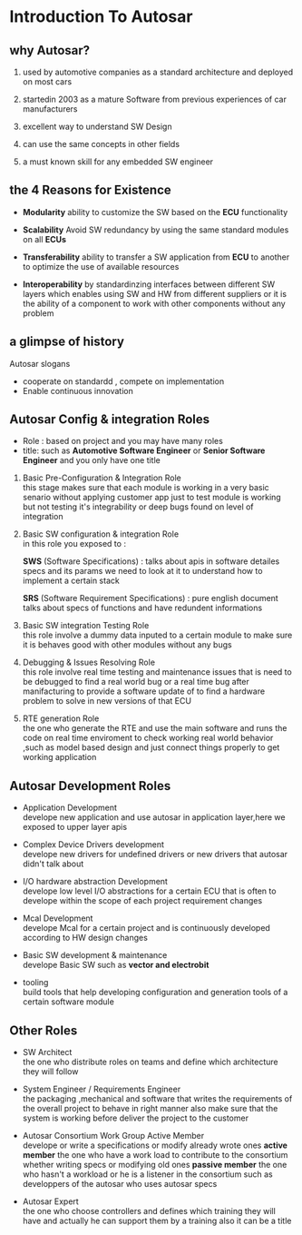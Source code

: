# Introduction To Autosar

## why Autosar?

1. used by automotive companies as a standard architecture and deployed on most cars

2. startedin 2003 as a mature Software from previous experiences of car manufacturers

3. excellent way to understand SW Design

4. can use the same concepts in other fields

5. a must known skill for any embedded SW engineer

## the 4 Reasons for Existence

- **Modularity**
ability to customize the SW based on the **ECU** functionality

- **Scalability**
Avoid SW redundancy by using the same standard modules on all **ECUs**

- **Transferability**
ability to transfer a SW application from **ECU** to another to optimize the use of available resources

- **Interoperability**
by standardinzing interfaces between different SW layers which enables using SW and HW from different suppliers
or it is the ability of a component to work with other components without any problem

## a glimpse of history

Autosar slogans

- cooperate on standardd , compete on implementation
- Enable continuous innovation

## Autosar Config & integration Roles

- Role : based on project and you may have many roles
- title: such as **Automotive Software Engineer** or **Senior Software Engineer** and you only have one title

1. Basic Pre-Configuration & Integration Role  
this stage makes sure that each module is working in a very basic senario without applying customer app just to test module is working but not testing it's integrability or deep bugs found on level of integration

2. Basic SW configuration & integration Role  
in this role you exposed to :  

    **SWS** (Software Specifications) : talks about apis in software detailes specs and its params we need to look at it to understand how to implement a certain stack

    **SRS** (Software Requirement Specifications) : pure english document talks about specs of functions and have redundent informations

3. Basic SW integration Testing Role  
this role involve a dummy data inputed to a certain module to make sure it is behaves good with other modules without any bugs

4. Debugging & Issues Resolving Role  
this role involve real time testing and maintenance issues that is need to be debugged to find a real world bug or a real time bug after manifacturing to provide a software update of to find a hardware problem to solve in new versions of that ECU

5. RTE generation Role  
the one who generate the RTE and use the main software and runs the code on real time enviroment to check working real world behavior
,such as model based design and just connect things properly to get working application

## Autosar Development Roles

- Application Development  
develope new application and use autosar in application layer,here we exposed to upper layer apis

- Complex Device Drivers development  
develope new drivers for undefined drivers or new drivers that autosar didn't talk about

- I/O hardware abstraction Development  
develope low level I/O abstractions for a certain ECU that is often to develope within the scope of each project requirement changes

- Mcal Development  
develope Mcal for a certain project and is continuously developed according to HW design changes

- Basic SW development & maintenance  
develope Basic SW such as **vector and electrobit**

- tooling  
build tools that help developing configuration and generation tools of a certain software module

## Other Roles

- SW Architect  
the one who distribute roles on teams and define which architecture they will follow

- System Engineer / Requirements Engineer  
the packaging ,mechanical and software that writes the requirements of the overall project to behave in right manner
also make sure that the system is working before deliver the project to the customer

- Autosar Consortium Work Group Active Member  
develope or write a specifications or modify already wrote ones
**active member** the one who have a work load to contribute to the consortium whether writing specs or modifying old ones 
**passive member** the one who hasn't a workload or he is a listener in the consortium such as developpers of the autosar who uses autosar specs

- Autosar Expert  
the one who choose controllers and defines which training they will have and actually he can support them by a training also it can be a title
